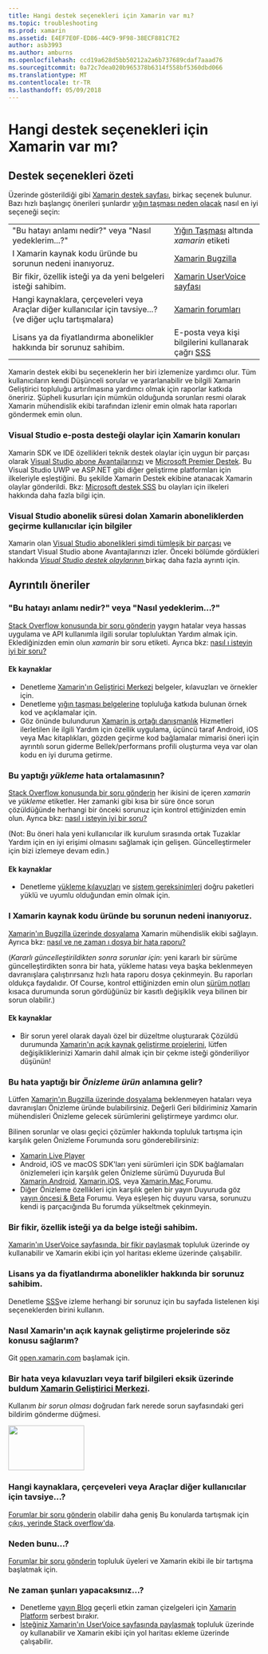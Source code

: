 ```yaml
---
title: Hangi destek seçenekleri için Xamarin var mı?
ms.topic: troubleshooting
ms.prod: xamarin
ms.assetid: E4EF7E0F-ED86-44C9-9F98-38ECF881C7E2
author: asb3993
ms.author: amburns
ms.openlocfilehash: ccd19a628d5bb50212a2a6b737689cdaf7aaad76
ms.sourcegitcommit: 0a72c7dea020b965378b6314f558bf5360dbd066
ms.translationtype: MT
ms.contentlocale: tr-TR
ms.lasthandoff: 05/09/2018
---
```

# <a name="what-support-options-are-available-for-xamarin"></a>Hangi destek seçenekleri için Xamarin var mı?

## <a name="summary-of-support-options"></a>Destek seçenekleri özeti

Üzerinde gösterildiği gibi [Xamarin destek sayfası](https://www.xamarin.com/support), birkaç seçenek bulunur.  Bazı hızlı başlangıç önerileri şunlardır [yığın taşması neden olacak](http://stackoverflow.com/help/product-support) nasıl en iyi seçeneği seçin:

|   |   |
|---|---|
|"Bu hatayı anlamı nedir?" veya "Nasıl yedeklerim...?"|[Yığın Taşması](http://stackoverflow.com/questions/ask?tags=xamarin) altında *xamarin* etiketi|
|I Xamarin kaynak kodu üründe bu sorunun nedeni inanıyoruz.|[Xamarin Bugzilla](https://bugzilla.xamarin.com/page.cgi?id=bug-writing.html)|
|Bir fikir, özellik isteği ya da yeni belgeleri isteği sahibim.|[Xamarin UserVoice sayfası](https://xamarin.uservoice.com)|
|Hangi kaynaklara, çerçeveleri veya Araçlar diğer kullanıcılar için tavsiye...? (ve diğer uçlu tartışmalara)|[Xamarin forumları](https://forums.xamarin.com)|
|Lisans ya da fiyatlandırma abonelikler hakkında bir sorunuz sahibim.|E-posta veya kişi bilgilerini kullanarak çağrı [SSS](https://www.xamarin.com/faq)|

Xamarin destek ekibi bu seçeneklerin her biri izlemenize yardımcı olur.  Tüm kullanıcıların kendi Düşünceli sorular ve yararlanabilir ve bilgili Xamarin Geliştirici topluluğu artırılmasına yardımcı olmak için raporlar katkıda öneririz.  Şüpheli kusurları için mümkün olduğunda sorunları resmi olarak Xamarin mühendislik ekibi tarafından izlenir emin olmak hata raporları göndermek emin olun.

<a name="Visual_Studio_email_support_incidents_for_Xamarin_topics"/>

### <a name="visual-studio-email-support-incidents-for-xamarin-topics"></a>Visual Studio e-posta desteği olaylar için Xamarin konuları

Xamarin SDK ve IDE özellikleri teknik destek olaylar için uygun bir parçası olarak [Visual Studio abone Avantajlarınızı](https://msdn.microsoft.com/subscriptions/bb266240) ve [Microsoft Premier Destek](https://www.microsoft.com/microsoftservices/support.aspx).  Bu Visual Studio UWP ve ASP.NET gibi diğer geliştirme platformları için ilkeleriyle eşleştiğini.  Bu şekilde Xamarin Destek ekibine atanacak Xamarin olaylar gönderildi.  Bkz: [Microsoft destek SSS](https://support.microsoft.com/gp/offerprophone) bu olayları için ilkeleri hakkında daha fazla bilgi için.

### <a name="information-for-users-migrating-from-expired-xamarin-subscriptions-to-visual-studio-subscriptions"></a>Visual Studio abonelik süresi dolan Xamarin aboneliklerden geçirme kullanıcılar için bilgiler

Xamarin olan [Visual Studio abonelikleri şimdi tümleşik bir parçası](https://blog.xamarin.com/xamarin-for-all/) ve standart Visual Studio abone Avantajlarınızı izler.  Önceki bölümde gördükleri hakkında [ *Visual Studio destek olaylarının* ](#Visual_Studio_email_support_incidents_for_Xamarin_topics) birkaç daha fazla ayrıntı için.

## <a name="detailed-recommendations"></a>Ayrıntılı öneriler

### <a name="what-does-this-error-mean-or-how-do-i--"></a>"Bu hatayı anlamı nedir?" veya "Nasıl yedeklerim...?"

[Stack Overflow konusunda bir soru gönderin](http://stackoverflow.com/questions/ask?tags=xamarin) yaygın hatalar veya hassas uygulama ve API kullanımla ilgili sorular topluluktan Yardım almak için.  Eklediğinizden emin olun _xamarin_ bir soru etiketi.  Ayrıca bkz: [nasıl ı isteyin iyi bir soru?](http://stackoverflow.com/help/how-to-ask)

#### <a name="additional-resources"></a>Ek kaynaklar

-   Denetleme [Xamarin'ın Geliştirici Merkezi](/index.md) belgeler, kılavuzları ve örnekler için.
-   Denetleme [yığın taşması belgelerine](http://stackoverflow.com/documentation) topluluğa katkıda bulunan örnek kod ve açıklamalar için.
-   Göz önünde bulundurun [Xamarin iş ortağı danışmanlık](https://www.xamarin.com/consulting-partners) Hizmetleri ilerletilen ile ilgili Yardım için özellik uygulama, üçüncü taraf Android, iOS veya Mac kitaplıkları, gözden geçirme kod bağlamalar mimarisi öneri için ayrıntılı sorun giderme Bellek/performans profili oluşturma veya var olan kodu en iyi duruma getirme.

### <a name="what-does-this-installation-error-mean"></a>Bu yaptığı _yükleme_ hata ortalamasının?

[Stack Overflow konusunda bir soru gönderin](http://stackoverflow.com/questions/ask?tags=xamarin+installation) her ikisini de içeren _xamarin_ ve _yükleme_ etiketler.  Her zamanki gibi kısa bir süre önce sorun çözüldüğünde herhangi bir önceki sorunuz için kontrol ettiğinizden emin olun.  Ayrıca bkz: [nasıl ı isteyin iyi bir soru?](http://stackoverflow.com/help/how-to-ask)

(Not: Bu öneri hala yeni kullanıcılar ilk kurulum sırasında ortak Tuzaklar Yardım için en iyi erişimi olmasını sağlamak için gelişen.  Güncelleştirmeler için bizi izlemeye devam edin.)

#### <a name="additional-resources"></a>Ek kaynaklar

-   Denetleme [yükleme kılavuzları](~/cross-platform/get-started/installation/index.md) ve [sistem gereksinimleri](~/cross-platform/get-started/requirements.md) doğru paketleri yüklü ve uyumlu olduğundan emin olmak için.

### <a name="i-believe-this-problem-is-caused-by-a-defect-in-the-xamarin-source-code"></a>I Xamarin kaynak kodu üründe bu sorunun nedeni inanıyoruz.

[Xamarin'ın Bugzilla üzerinde dosyalama](https://bugzilla.xamarin.com/page.cgi?id=bug-writing.html) Xamarin mühendislik ekibi sağlayın.  Ayrıca bkz: [nasıl ve ne zaman ı dosya bir hata raporu?](~/cross-platform/troubleshooting/questions/howto-file-bug.md)

(*Kararlı güncelleştirildikten sonra sorunlar için*: yeni kararlı bir sürüme güncelleştirdikten sonra bir hata, yükleme hatası veya başka beklenmeyen davranışlara çalıştırırsanız hızlı hata raporu dosya çekinmeyin.  Bu raporları oldukça faydalıdır.  Of Course, kontrol ettiğinizden emin olun [sürüm notları](https://developer.xamarin.com/releases/) kısaca durumunda sorun gördüğünüz bir kasıtlı değişiklik veya bilinen bir sorun olabilir.)

#### <a name="additional-resources"></a>Ek kaynaklar

-   Bir sorun yerel olarak dayalı özel bir düzeltme oluşturarak Çözüldü durumunda [Xamarin'ın açık kaynak geliştirme projelerini](http://open.xamarin.com/), lütfen değişikliklerinizi Xamarin dahil almak için bir çekme isteği gönderiliyor düşünün!

### <a name="what-does-this-error-in-a-preview-product-mean"></a>Bu hata yaptığı bir _Önizleme ürün_ anlamına gelir?

Lütfen [Xamarin'ın Bugzilla üzerinde dosyalama](https://bugzilla.xamarin.com/page.cgi?id=bug-writing.html) beklenmeyen hataları veya davranışları Önizleme üründe bulabilirsiniz.  Değerli Geri bildiriminiz Xamarin mühendisleri Önizleme gelecek sürümlerini geliştirmeye yardımcı olur.

Bilinen sorunlar ve olası geçici çözümler hakkında topluluk tartışma için karşılık gelen Önizleme Forumunda soru gönderebilirsiniz:

-   [Xamarin Live Player](https://forums.xamarin.com/categories/live-player)
-   Android, iOS ve macOS SDK'ları yeni sürümleri için SDK bağlamaları önizlemeleri için karşılık gelen Önizleme sürümü Duyuruda Bul [Xamarin.Android](http://forums.xamarin.com/categories/android), [Xamarin.iOS](http://forums.xamarin.com/categories/ios), veya [Xamarin.Mac ](http://forums.xamarin.com/categories/mac) Forumu.
-   Diğer Önizleme özellikleri için karşılık gelen bir yayın Duyuruda göz [yayın öncesi & Beta](http://forums.xamarin.com/categories/xamarin-prerelease) Forumu.  Veya eşleşen hiç duyuru varsa, sorunuzu kendi iş parçacığında Bu forumda yükseltmek çekinmeyin.

### <a name="i-have-an-idea-feature-request-or-documentation-request"></a>Bir fikir, özellik isteği ya da belge isteği sahibim.

[Xamarin'ın UserVoice sayfasında, bir fikir paylaşmak](https://xamarin.uservoice.com) topluluk üzerinde oy kullanabilir ve Xamarin ekibi için yol haritası ekleme üzerinde çalışabilir.

### <a name="i-have-a-question-about-subscriptions-licensing-or-pricing"></a>Lisans ya da fiyatlandırma abonelikler hakkında bir sorunuz sahibim.

Denetleme [SSS](https://www.xamarin.com/faq)ve izleme herhangi bir sorunuz için bu sayfada listelenen kişi seçeneklerden birini kullanın.

### <a name="how-do-i-get-involved-in-xamarins-open-source-development-projects"></a>Nasıl Xamarin'ın açık kaynak geliştirme projelerinde söz konusu sağlarım?

Git [open.xamarin.com](http://open.xamarin.com/) başlamak için.

### <a name="i-found-a-mistake-or-missing-information-in-the-guides-or-recipes-on-the-xamarin-developer-centerindexmd"></a>Bir hata veya kılavuzları veya tarif bilgileri eksik üzerinde buldum [Xamarin Geliştirici Merkezi](/index.md).

Kullanım _bir sorun olması_ doğrudan fark nerede sorun sayfasındaki geri bildirim gönderme düğmesi.

[<img src="support-options-images/feedback.png" style="width: 152px; height: 90px;">](support-options-images/feedback.png)

### <a name="what-resources-frameworks-or-tools-do-other-users-recommend-for--"></a>Hangi kaynaklara, çerçeveleri veya Araçlar diğer kullanıcılar için tavsiye...?

[Forumlar bir soru gönderin](https://forums.xamarin.com/) olabilir daha geniş Bu konularda tartışmak için [çıkış, yerinde Stack overflow'da](http://stackoverflow.com/help/dont-ask).

### <a name="why-do-you--"></a>Neden bunu...?

[Forumlar bir soru gönderin](https://forums.xamarin.com/) topluluk üyeleri ve Xamarin ekibi ile bir tartışma başlatmak için.

### <a name="when-will-you--"></a>Ne zaman şunları yapacaksınız...?

-   Denetleme [yayın Blog](http://releases.xamarin.com/) geçerli etkin zaman çizelgeleri için [Xamarin Platform](https://www.xamarin.com/platform) serbest bırakır.
-   [İsteğiniz Xamarin'ın UserVoice sayfasında paylaşmak](https://xamarin.uservoice.com) topluluk üzerinde oy kullanabilir ve Xamarin ekibi için yol haritası ekleme üzerinde çalışabilir.

